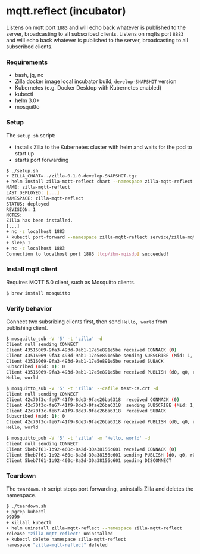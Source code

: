 # mqtt.reflect (incubator)

Listens on mqtt port `1883` and will echo back whatever is published to the server, broadcasting to all subscribed clients.
Listens on mqtts port `8883` and will echo back whatever is published to the server, broadcasting to all subscribed clients.

### Requirements

- bash, jq, nc
- Zilla docker image local incubator build, `develop-SNAPSHOT` version
- Kubernetes (e.g. Docker Desktop with Kubernetes enabled)
- kubectl
- helm 3.0+
- mosquitto

### Setup

The `setup.sh` script:
- installs Zilla to the Kubernetes cluster with helm and waits for the pod to start up
- starts port forwarding

```bash
$ ./setup.sh
+ ZILLA_CHART=../zilla-0.1.0-develop-SNAPSHOT.tgz
+ helm install zilla-mqtt-reflect chart --namespace zilla-mqtt-reflect [...]
NAME: zilla-mqtt-reflect
LAST DEPLOYED: [...]
NAMESPACE: zilla-mqtt-reflect
STATUS: deployed
REVISION: 1
NOTES:
Zilla has been installed.
[...]
+ nc -z localhost 1883
+ kubectl port-forward --namespace zilla-mqtt-reflect service/zilla-mqtt-reflect 1883 8883
+ sleep 1
+ nc -z localhost 1883
Connection to localhost port 1883 [tcp/ibm-mqisdp] succeeded!
```

### Install mqtt client

Requires MQTT 5.0 client, such as Mosquitto clients.

```bash
$ brew install mosquitto
```

### Verify behavior

Connect two subsribing clients first, then send `Hello, world` from publishing client.

```bash
$ mosquitto_sub -V '5' -t 'zilla' -d
Client null sending CONNECT
Client 43516069-9fa3-493d-9ab1-17e5e891e5be received CONNACK (0)
Client 43516069-9fa3-493d-9ab1-17e5e891e5be sending SUBSCRIBE (Mid: 1, Topic: zilla, QoS: 0, Options: 0x00)
Client 43516069-9fa3-493d-9ab1-17e5e891e5be received SUBACK
Subscribed (mid: 1): 0
Client 43516069-9fa3-493d-9ab1-17e5e891e5be received PUBLISH (d0, q0, r0, m0, 'zilla', ... (12 bytes))
Hello, world
```
```bash
$ mosquitto_sub -V '5' -t 'zilla' --cafile test-ca.crt -d
Client null sending CONNECT
Client 42c70f3c-fe67-41f9-8de3-9fae26ba6318  received CONNACK (0)
Client 42c70f3c-fe67-41f9-8de3-9fae26ba6318  sending SUBSCRIBE (Mid: 1, Topic: zilla, QoS: 0, Options: 0x00)
Client 42c70f3c-fe67-41f9-8de3-9fae26ba6318  received SUBACK
Subscribed (mid: 1): 0
Client 42c70f3c-fe67-41f9-8de3-9fae26ba6318 received PUBLISH (d0, q0, r0, m0, 'zilla', ... (12 bytes))
Hello, world
```
```bash
$ mosquitto_pub -V '5' -t 'zilla' -m 'Hello, world' -d
Client null sending CONNECT
Client 5beb7f61-1b92-460c-8a2d-30a38156c601 received CONNACK (0)
Client 5beb7f61-1b92-460c-8a2d-30a38156c601 sending PUBLISH (d0, q0, r0, m1, 'zilla', ... (12 bytes))
Client 5beb7f61-1b92-460c-8a2d-30a38156c601 sending DISCONNECT
```

### Teardown

The `teardown.sh` script stops port forwarding, uninstalls Zilla and deletes the namespace.

```bash
$ ./teardown.sh
+ pgrep kubectl
99999
+ killall kubectl
+ helm uninstall zilla-mqtt-reflect --namespace zilla-mqtt-reflect
release "zilla-mqtt-reflect" uninstalled
+ kubectl delete namespace zilla-mqtt-reflect
namespace "zilla-mqtt-reflect" deleted
```
